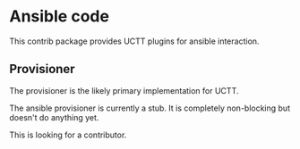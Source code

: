 # Ansible code

This contrib package provides UCTT plugins for ansible interaction.

## Provisioner

The provisioner is the likely primary implementation for UCTT.

The ansible provisioner is currently a stub.  It is completely non-blocking but
doesn't do anything yet.

This is looking for a contributor.
